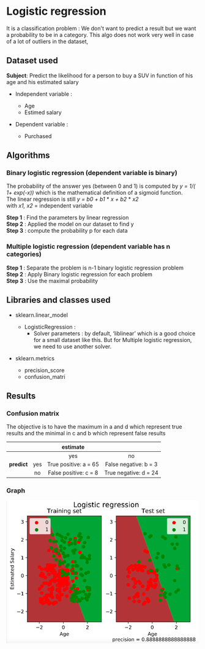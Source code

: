 # Logistic regression 

It is a classification problem : We don't want to predict a result but we want a probability to be in a category. 
This algo does not work very well in case of a lot of outliers in the dataset, 
                
## Dataset used 

**Subject**: Predict the likelihood for a person to buy a SUV in function of his age 
    and his estimated salary

- Independent variable :
  - Age
  - Estimed salary

- Dependent variable :
  - Purchased  
    
## Algorithms

### Binary logistic regression (dependent variable is binary)

The probability of the answer yes (between 0 and 1) is computed by *y = 1/( 1+ exp(-x))* which is the mathematical definition of a sigmoid function.<br> 
The linear regression is still *y = b0 + b1* \* *x + b2* \* *x2* <br>
with *x1, x2* = independent variable <br>

**Step 1** : Find the parameters by linear regression <br>
**Step 2** : Applied the model on our dataset to find y <br>
**Step 3** : compute the probability p for each data <br>

### Multiple logistic regression (dependent variable has n categories)

**Step 1** : Separate the problem is n-1 binary logistic regression problem <br>
**Step 2** : Apply Binary logistic regression for each problem <br>
**Step 3** : Use the maximal probability  <br>

## Libraries and classes used 

- sklearn.linear_model 
  - LogisticRegression : 
    - Solver parameters : by default, ‘liblinear’ which is a good choice for a small dataset like this. But for Multiple logistic regression, we need to use another solver. 
  
- sklearn.metrics 
  - precision_score
  - confusion_matri

## Results 

### Confusion matrix 
The objective is to have the maximum in a and d which represent true results and the minimal in c and b which represent false results

|       |     |**estimate**|     |
|:---:  |:---:| :---:  |:---:|
|       |     |yes     |  no |
|**predict**| yes | True positive:  a = 65    | False negative: b = 3 |    
|       | no  | False positive: c = 8     | True negative: d = 24   |


### Graph 


![logistic_regression](https://github.com/MarineChap/Machine_Learning/blob/master/Classification/Section%2014%20-%20Logistic%20Regression/Logistic_regression_graph.png)
        
    
